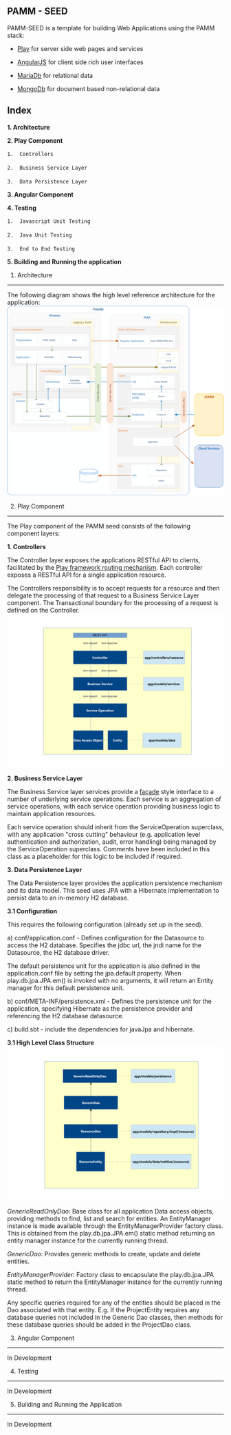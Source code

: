PAMM - SEED
-----------

PAMM-SEED is a template for building Web Applications using the PAMM stack:

-   [Play](https://www.playframework.com/) for server side web pages and services

-   [AngularJS](https://angularjs.org/) for client side rich user interfaces

-   [MariaDb](https://mariadb.org/) for relational data

-   [MongoDb](https://www.mongodb.org/community) for document based non-relational data

Index
-----

**1. Architecture**

**2. Play Component**

    1.  Controllers

    2.  Business Service Layer

    3.  Data Persistence Layer

**3. Angular Component**

**4. Testing**

    1.  Javascript Unit Testing

    2.  Java Unit Testing

    3.  End to End Testing

**5. Building and Running the application**

1. Architecture
---------------

The following diagram shows the high level reference architecture for the application: ![](./docs/img/pamm.gif)

2. Play Component
-----------------

The Play component of the PAMM seed consists of the following component layers:

**1. Controllers**

The Controller layer exposes the applications RESTful API to clients, facilitated by the [Play framework routing mechanism](https://www.playframework.com/documentation/2.4.3/JavaRouting). Each controller exposes a RESTful API for a single application resource.

The Controllers responsibility is to accept requests for a resource and then delegate the processing of that request to a Business Service Layer component. The Transactional boundary for the processing of a request is defined on the Controller.![](./docs/img/play.gif)

**2. Business Service Layer**

The Business Service layer services provide a [façade](https://en.wikipedia.org/wiki/Facade_pattern) style interface to a number of underlying service operations. Each service is an aggregation of service operations, with each service operation providing business logic to maintain application resources.

Each service operation should inherit from the ServiceOperation superclass, with any application "cross cutting" behaviour (e.g. application level authentication and authorization, audit, error handling) being managed by the ServiceOperation superclass. Comments have been included in this class as a placeholder for this logic to be included if required.

**3. Data Persistence Layer**

The Data Persistence layer provides the application persistence mechanism and its data model. This seed uses JPA with a Hibernate implementation to persist data to an in-memory H2 database. 

**3.1 Configuration**

This requires the following configuration (already set up in the seed).

a) conf/application.conf - Defines configuration for the Datasource to access the H2 database. Specifies the jdbc url, the jndi name for the Datasource, the H2 database driver.

The default persistence unit for the application is also defined in the application.conf file by setting the jpa.default property. When play.db.jpa.JPA.em() is invoked with no arguments, it will return an Entity manager for this default persistence unit. 

b) conf/META-INF/persistence.xml - Defines the persistence unit for the application, specifying Hibernate as the persistence provider and referencing the H2 database datasource.

c) build.sbt - include the dependencies for javaJpa and hibernate.

**3.1 High Level Class Structure**
![](./docs/img/persistence.gif)

*GenericReadOnlyDao*: Base class for all application Data access objects, providing methods to find, list and search for entities. An EntityManager instance is made available through the EntityManagerProvider factory class. This is obtained from the play.db.jpa.JPA.em() static method returning an entity manager instance for the currently running thread.

*GenericDao*: Provides generic methods to create, update and delete entities.

*EntityManagerProvider*: Factory class to encapsulate the play.db.jpa.JPA static method to return the EntityManager instance for the currently running thread.

Any specific queries required for any of the entities should be placed in the Dao associated with that entity. E.g. If the ProjectEntity requires any database queries not included in the Generic Dao classes, then methods for these database queries should be added in the ProjectDao class.


3. Angular Component
--------------------

In Development

4. Testing
----------

In Development

5. Building and Running the Application
----------

In Development

